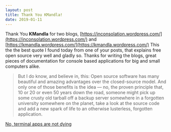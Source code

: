 ```yaml
---
layout: post
title: Thank You KMandla!
date: 2019-01-11
---
```

Thank You **KMandla** for two blogs, [https://inconsolation.wordpress.com/](https://inconsolation.wordpress.com/) and [https://kmandla.wordpress.com/](https://kmandla.wordpress.com/)
This the the best quote I found today from one of your posts, that explains free open source very well and gladly so.
Thanks for writing the blogs, great pieces of documentation for console based applications for big and small computers alike.

>But I do know, and believe in, this: 
>Open source software has many beautiful and amazing advantages over the closed-source model.
>And only one of those benefits is the idea — no, the proven principle that, 10 or 20 or even 50 years down the road, someone might
>pick up some crusty old tarball off a backup server somewhere in a forgotten university somewhere on the planet, take a look at the
>source code and add a new spark of life to an otherwise lusterless, forgotten application.

[No, terminal apps are not dying](https://kmandla.wordpress.com/2009/12/27/no-terminal-apps-are-not-dying/)
